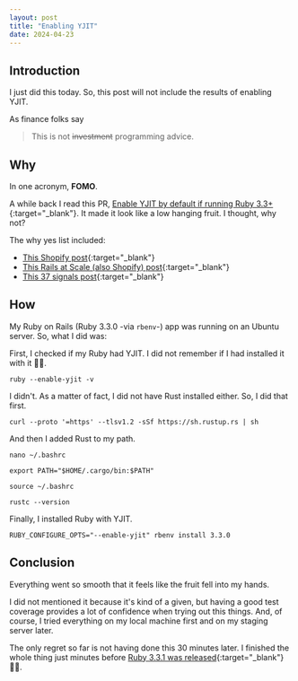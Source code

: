 ```yaml
---
layout: post
title: "Enabling YJIT"
date: 2024-04-23
---
```


## Introduction

I just did this today. So, this post will not include the results of enabling YJIT.

As finance folks say

> This is not ~~investment~~ programming advice.

## Why

In one acronym, **FOMO**.

A while back I read this PR, [Enable YJIT by default if running Ruby 3.3+](https://github.com/rails/rails/pull/49947){:target="_blank"}. It made it look like a low hanging fruit. I thought, why not?

The why yes list included:

- [This Shopify post](https://shopify.engineering/yjit-faster-rubying){:target="_blank"}
- [This Rails at Scale (also Shopify) post](https://railsatscale.com/2023-12-04-ruby-3-3-s-yjit-faster-while-using-less-memory/){:target="_blank"}
- [This 37 signals post](https://dev.37signals.com/yjit-is-fast/){:target="_blank"}

## How

My Ruby on Rails (Ruby 3.3.0 -via `rbenv`-) app was running on an Ubuntu server.
So, what I did was:

First, I checked if my Ruby had YJIT. I did not remember if I had installed it with it 🤷‍♂️.

```shell
ruby --enable-yjit -v
```

I didn't. As a matter of fact, I did not have Rust installed either. So, I did that first.

```shell
curl --proto '=https' --tlsv1.2 -sSf https://sh.rustup.rs | sh
```

And then I added Rust to my path.

```shell
nano ~/.bashrc
```

```text
export PATH="$HOME/.cargo/bin:$PATH"
```

```shell
source ~/.bashrc
```

```shell
rustc --version
```

Finally, I installed Ruby with YJIT.

```shell
RUBY_CONFIGURE_OPTS="--enable-yjit" rbenv install 3.3.0
```

## Conclusion

Everything went so smooth that it feels like the fruit fell into my hands.

I did not mentioned it because it's kind of a given, but having a good test coverage provides a lot of confidence when trying out this things. And, of course, I tried everything on my local machine first and on my staging server later.

The only regret so far is not having done this 30 minutes later. I finished the whole thing just minutes before [Ruby 3.3.1 was released](https://github.com/ruby/ruby/releases/tag/v3_3_1){:target="_blank"} 🤦‍♂️.
